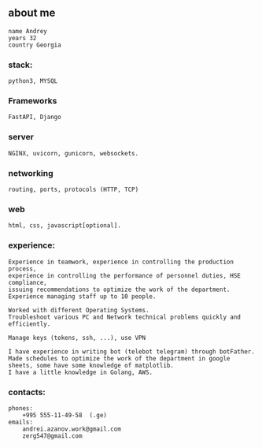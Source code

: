 ## about me
    name Andrey
    years 32
    country Georgia
### stack: 
    python3, MYSQL
### Frameworks 
    FastAPI, Django
### server
    NGINX, uvicorn, gunicorn, websockets.
### networking
    routing, ports, protocols (HTTP, TCP)
### web
    html, css, javascript[optional].
### experience:
    Experience in teamwork, experience in controlling the production process, 
    experience in controlling the performance of personnel duties, HSE compliance, 
    issuing recommendations to optimize the work of the department. 
    Experience managing staff up to 10 people.
    
    Worked with different Operating Systems.
    Troubleshoot various PC and Network technical problems quickly and efficiently.
    
    Manage keys (tokens, ssh, ...), use VPN
    
    I have experience in writing bot (telebot telegram) through botFather.
    Made schedules to optimize the work of the department in google sheets, some have some knowledge of matplotlib.
    I have a little knowledge in Golang, AWS.
### contacts:
    phones: 
        +995 555-11-49-58  (.ge)
    emails: 
        andrei.azanov.work@gmail.com
        zerg547@gmail.com
